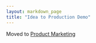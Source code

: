```yaml
---
layout: markdown_page
title: "Idea to Production Demo"
---
```


Moved to [Product Marketing](/handbook/marketing/product-marketing/demo/)